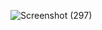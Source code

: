 ![Screenshot (297)](https://github.com/malik-liza/CounterAppReact/assets/129332525/ec6e1f33-a8f0-4a2b-aed1-f16a5314f5c5)

